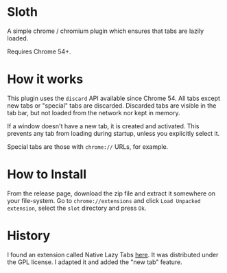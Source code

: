 # Sloth

A simple chrome / chromium plugin which ensures that tabs are lazily loaded.

Requires Chrome 54+.

# How it works

This plugin uses the `discard` API available since Chrome 54. All tabs except
new tabs or "special" tabs are discarded. Discarded tabs are visible in the tab
bar, but not loaded from the network nor kept in memory.

If a window doesn't have a new tab, it is created and activated. This prevents
any tab from loading during startup, unless you explicitly select it.

Special tabs are those with `chrome://` URLs, for example.

# How to Install

From the release page, download the zip file and extract it somewhere on your file-system. Go to `chrome://extensions` and click
`Load Unpacked extension`, select the `slot` directory and press `Ok`.

# History

I found an extension called Native Lazy Tabs [here](https://www.crx4chrome.com/extensions/ianooggapgmmmfojacmhnfaheidgpbki/). It was
distributed under the GPL license. I adapted it and added the "new tab" feature.
